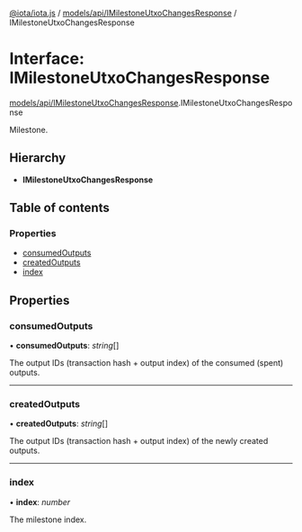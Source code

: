 [@iota/iota.js](../README.md) / [models/api/IMilestoneUtxoChangesResponse](../modules/models_api_imilestoneutxochangesresponse.md) / IMilestoneUtxoChangesResponse

# Interface: IMilestoneUtxoChangesResponse

[models/api/IMilestoneUtxoChangesResponse](../modules/models_api_imilestoneutxochangesresponse.md).IMilestoneUtxoChangesResponse

Milestone.

## Hierarchy

* **IMilestoneUtxoChangesResponse**

## Table of contents

### Properties

- [consumedOutputs](models_api_imilestoneutxochangesresponse.imilestoneutxochangesresponse.md#consumedoutputs)
- [createdOutputs](models_api_imilestoneutxochangesresponse.imilestoneutxochangesresponse.md#createdoutputs)
- [index](models_api_imilestoneutxochangesresponse.imilestoneutxochangesresponse.md#index)

## Properties

### consumedOutputs

• **consumedOutputs**: *string*[]

The output IDs (transaction hash + output index) of the consumed (spent) outputs.

___

### createdOutputs

• **createdOutputs**: *string*[]

The output IDs (transaction hash + output index) of the newly created outputs.

___

### index

• **index**: *number*

The milestone index.
